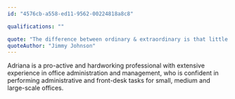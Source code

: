 ```yaml
---
id: "4576cb-a558-ed11-9562-00224818a8c8"

qualifications: ""

quote: "The difference between ordinary & extraordinary is that little extra"
quoteAuthor: "Jimmy Johnson"
---
```


[Editing your profile]: https://github.com/SSWConsulting/People/wiki/3.-Editing-your-profile

Adriana is a pro-active and hardworking professional with extensive experience in office administration and management, who is confident in performing administrative and front-desk tasks for small, medium and large-scale offices. 

